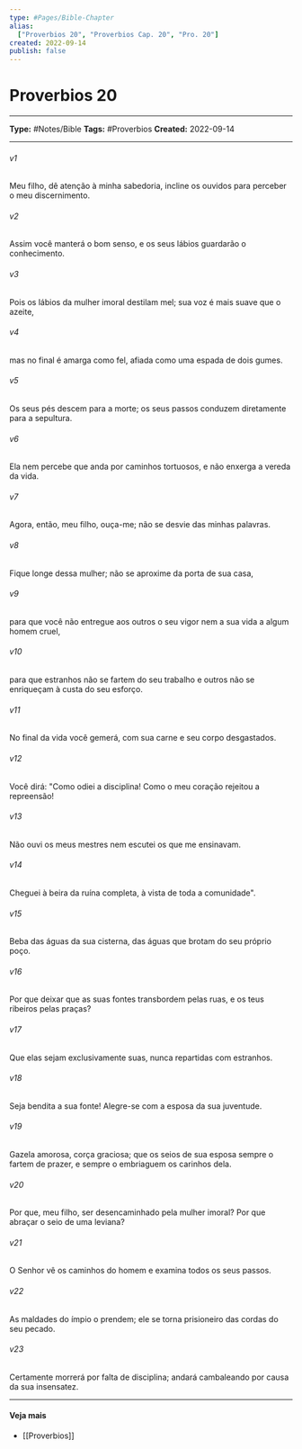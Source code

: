 ```yaml
---
type: #Pages/Bible-Chapter
alias:
  ["Proverbios 20", "Proverbios Cap. 20", "Pro. 20"]
created: 2022-09-14
publish: false
---
```


# Proverbios 20

---

**Type:** #Notes/Bible
**Tags:** #Proverbios
**Created:** 2022-09-14

---

###### v1
Meu filho, dê atenção à minha sabedoria, incline os ouvidos para perceber o meu discernimento.
###### v2
Assim você manterá o bom senso, e os seus lábios guardarão o conhecimento.
###### v3
Pois os lábios da mulher imoral destilam mel; sua voz é mais suave que o azeite,
###### v4
mas no final é amarga como fel, afiada como uma espada de dois gumes.
###### v5
Os seus pés descem para a morte; os seus passos conduzem diretamente para a sepultura.
###### v6
Ela nem percebe que anda por caminhos tortuosos, e não enxerga a vereda da vida.
###### v7
Agora, então, meu filho, ouça-me; não se desvie das minhas palavras.
###### v8
Fique longe dessa mulher; não se aproxime da porta de sua casa,
###### v9
para que você não entregue aos outros o seu vigor nem a sua vida a algum homem cruel,
###### v10
para que estranhos não se fartem do seu trabalho e outros não se enriqueçam à custa do seu esforço.
###### v11
No final da vida você gemerá, com sua carne e seu corpo desgastados.
###### v12
Você dirá: "Como odiei a disciplina! Como o meu coração rejeitou a repreensão!
###### v13
Não ouvi os meus mestres nem escutei os que me ensinavam.
###### v14
Cheguei à beira da ruína completa, à vista de toda a comunidade".
###### v15
Beba das águas da sua cisterna, das águas que brotam do seu próprio poço.
###### v16
Por que deixar que as suas fontes transbordem pelas ruas, e os teus ribeiros pelas praças?
###### v17
Que elas sejam exclusivamente suas, nunca repartidas com estranhos.
###### v18
Seja bendita a sua fonte! Alegre-se com a esposa da sua juventude.
###### v19
Gazela amorosa, corça graciosa; que os seios de sua esposa sempre o fartem de prazer, e sempre o embriaguem os carinhos dela.
###### v20
Por que, meu filho, ser desencaminhado pela mulher imoral? Por que abraçar o seio de uma leviana?
###### v21
O Senhor vê os caminhos do homem e examina todos os seus passos.
###### v22
As maldades do ímpio o prendem; ele se torna prisioneiro das cordas do seu pecado.
###### v23
Certamente morrerá por falta de disciplina; andará cambaleando por causa da sua insensatez.


---

#### Veja mais

- [[Proverbios]]
